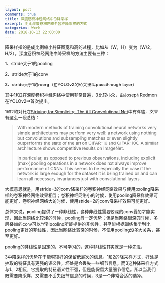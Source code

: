 ```yaml
---
layout: post
comments: true
title: 深度卷积神经网络中的降采样
excerpt: 对比深度卷积网络中各种降采样的方式
categories: Work
date: 2018-10-13 22:00:00
---
```


降采样指的是成比例缩小特征图宽和高的过程，比如从（W，H）变为（W/2，H/2）。深度卷积神经网络中降采样的方法主要有三种：

1、stride大于1的pooling

2、stride大于1的conv

3、stride大于1的reorg（在YOLOv2的论文里叫passthrough layer）

其中1和2在深度卷积神经网络中使用非常普遍，3比较小众，由Joseph Redmon在YOLOv2中首次提出。

1和2的对比在[Striving for Simplicity: The All Convolutional Net](https://arxiv.org/abs/1412.6806)中有详述，文末有这么一段总结：

>With modern methods of training convolutional neural networks very simple architectures may perform very well: a network using nothing but convolutions and subsampling matches or even slightly outperforms the state of the art on CIFAR-10 and CIFAR-100. A similar architecture shows competitive results on ImageNet.
>
>In particular, as opposed to previous observations, including explicit (max-)pooling operations in a network does not always improve performance of CNNs. This seems to be especially the case if the network is large enough for the dataset it is being trained on and can learn all necessary invariances just with convolutional layers.

大概意思就是，用stride=2的conv降采样的卷积神经网络效果与使用pooling降采样的卷积神经网络效果相当；卷积神经网络小的时候，使用pooling降采样效果可能更好，卷积神经网络大的时候，使用stride=2的conv降采样效果可能更好。

总体来说，pooling提供了一种非线性，这种非线性需要较深的conv叠加才能实现，因此当网络比较浅的时候，pooling有一定优势；但是当网络很深的时候，多层叠加的conv可以学到pooling所能提供的非线性，甚至能根据训练集学到比pooling更好的非线性，因此当网络比较深的时候，不使用pooling没多大关系，甚至更好。

pooling的非线性是固定的，不可学习的，这种非线性其实就是一种先验。

3中降采样的优势在于能够较好的保留低层次的信息。1和2的降采样方式，好处是抽取的特征具有更强的语义性，坏处是会丢失一些细节信息。而3这种降采样方式与1、2相反，它提取的特征语义性不强，但是能保留大量细节信息。所以当我们既需要降采样，又需要不丢失细节信息的时候，3是一个非常合适的选择。
